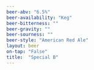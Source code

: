```yaml
---
beer-abv: "6.5%"
beer-availability: "Keg"
beer-bitterness: ""
beer-gravity: ""
beer-sourness: ""
beer-style: "American Red Ale"
layout: beer
on-tap: "False"
title:  "Special B"
---
```

